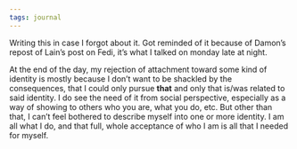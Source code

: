 ```yaml
---
tags: journal
---
```

Writing this in case I forgot about it. Got reminded of it because of Damon’s repost of Lain’s post on Fedi, it’s what I talked on monday late at night.

At the end of the day, my rejection of attachment toward some kind of identity is mostly because I don’t want to be shackled by the consequences, that I could only pursue **that** and only that is/was related to said identity. I do see the need of it from social perspective, especially as a way of showing to others who you are, what you do, etc. But other than that, I can’t feel bothered to describe myself into one or more identity. I am all what I do, and that full, whole acceptance of who I am is all that I needed for myself.